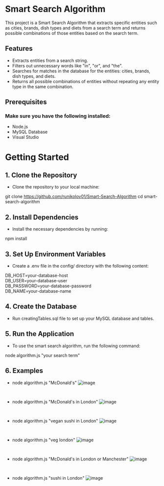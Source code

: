 # Smart Search Algorithm
This project is a Smart Search Algorithm that extracts specific entities such as cities, brands, dish types and diets from a search term and returns possible combinations of those entities based on the search term.

## Features
- Extracts entities from a search string.
- Filters out unnecessary words like "in", "or", and "the".
- Searches for matches in the database for the entities: cities, brands, dish types, and diets.
- Returns all possible combinations of entities without repeating any entity type in the same combination.

## Prerequisites
### Make sure you have the following installed:
- Node.js
- MySQL Database
- Visual Studio

# Getting Started

## 1. Clone the Repository
- Clone the repository to your local machine:

git clone https://github.com/runikolov01/Smart-Search-Algorithm
cd smart-search-algorithm

## 2. Install Dependencies
- Install the necessary dependencies by running:

npm install

## 3. Set Up Environment Variables
- Create a .env file in the config/ directory with the following content:

DB_HOST=your-database-host
<br>
DB_USER=your-database-user
<br>
DB_PASSWORD=your-database-password
<br>
DB_NAME=your-database-name

## 4. Create the Database
- Run creatingTables.sql file to set up your MySQL database and tables.

## 5. Run the Application
- To use the smart search algorithm, run the following command:

node algorithm.js "your search term"

## 6. Examples

- node algorithm.js "McDonald's"
![image](https://github.com/user-attachments/assets/a3e3c632-77dc-44a2-870f-ec58c8d8cc14)
<br>


- node algorithm.js "McDonald's in London"
![image](https://github.com/user-attachments/assets/f2fcf3b5-7aac-467e-a8bb-3dc17739a387)
<br>

- node algorithm.js "vegan sushi in London"
![image](https://github.com/user-attachments/assets/6fee418d-c7b7-4740-8180-165548a37dd0)
<br>

- node algorithm.js "veg london"
![image](https://github.com/user-attachments/assets/6782fc8a-2f4c-43d8-84ce-8fabe367fdc2)
<br>

- node algorithm.js "McDonald's in London or Manchester"
![image](https://github.com/user-attachments/assets/7cbd8131-17fe-4835-a141-e8bc72e9829a)
<br>

- node algorithm.js "sushi in London"
![image](https://github.com/user-attachments/assets/fa987507-4272-446b-ae6f-d52976370f8d)
<br>
